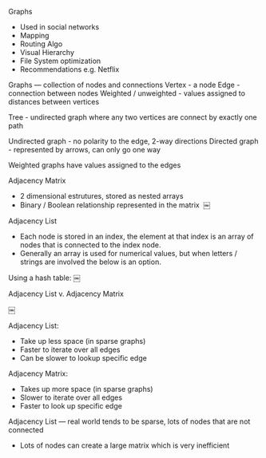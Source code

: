 Graphs

- Used in social networks
- Mapping
- Routing Algo
- Visual Hierarchy
- File System optimization
- Recommendations e.g. Netflix

Graphs — collection of nodes and connections
Vertex - a node
Edge - connection between nodes
Weighted / unweighted - values assigned to distances between vertices

Tree - undirected graph where any two vertices are connect by exactly one path

Undirected graph - no polarity to the edge, 2-way directions
Directed graph - represented by arrows, can only go one way
  
Weighted graphs have values assigned to the edges

Adjacency Matrix
- 2 dimensional estrutures, stored as nested arrays
- Binary / Boolean relationship represented in the matrix 
￼

Adjacency List
- Each node is stored in an index, the element at that index is an array of nodes that is connected to the index node. 
- Generally an array is used for numerical values, but when letters / strings are involved the below is an option.

Using a hash table:
￼

Adjacency List v. Adjacency Matrix

￼

Adjacency List:
- Take up less space (in sparse graphs)
- Faster to iterate over all edges
- Can be slower to lookup specific edge

Adjacency Matrix:
- Takes up more space (in sparse graphs)
- Slower to iterate over all edges
- Faster to look up specific edge

Adjacency List — real world tends to be sparse, lots of nodes that are not connected
- Lots of nodes can create a large matrix which is very inefficient